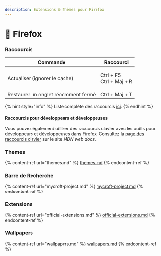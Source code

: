 ```yaml
---
description: Extensions & Thèmes pour Firefox
---
```


# 🦊 Firefox

### Raccourcis

| Commande                            | Raccourci                          |
| ----------------------------------- | ---------------------------------- |
| Actualiser (ignorer le cache)       | <p>Ctrl + F5<br>Ctrl + Maj + R</p> |
| Restaurer un onglet récemment fermé | Ctrl + Maj + T                     |

{% hint style="info" %}
Liste complète des raccourcis [ici](https://support.mozilla.org/fr/kb/raccourcis-clavier).
{% endhint %}

#### Raccourcis pour développeurs et développeuses <a href="#w_raccourcis-pour-developpeurs-et-developpeuses" id="w_raccourcis-pour-developpeurs-et-developpeuses"></a>

Vous pouvez également utiliser des raccourcis clavier avec les outils pour développeurs et développeuses dans Firefox. Consultez la [page des raccourcis clavier](https://developer.mozilla.org/docs/Tools/Keyboard\_shortcuts) sur le site _MDN web docs_.

### Themes

{% content-ref url="themes.md" %}
[themes.md](themes.md)
{% endcontent-ref %}

### Barre de Recherche

{% content-ref url="mycroft-project.md" %}
[mycroft-project.md](mycroft-project.md)
{% endcontent-ref %}

### Extensions

{% content-ref url="official-extensions.md" %}
[official-extensions.md](official-extensions.md)
{% endcontent-ref %}

### Wallpapers

{% content-ref url="wallpapers.md" %}
[wallpapers.md](wallpapers.md)
{% endcontent-ref %}

